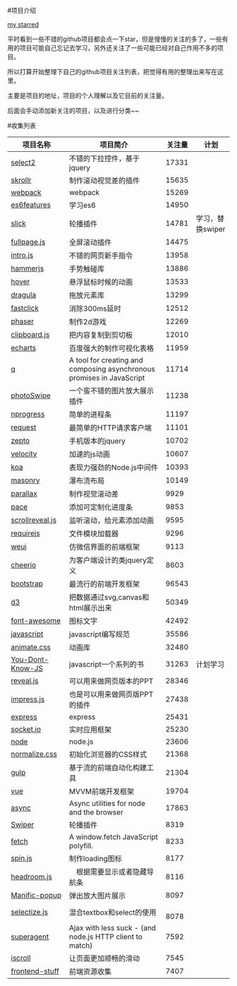 #项目介绍

[my starred](https://api.github.com/users/cody1991/starred)

平时看到一些不错的github项目都会点一下star，但是慢慢的关注的多了，一些有用的项目可能自己忘记去学习，另外还关注了一些可能已经对自己作用不多的项目。

所以打算开始整理下自己的github项目关注列表，把觉得有用的整理出来写在这里。

主要是项目的地址，项目的个人理解以及它目前的关注量。

后面会手动添加新关注的项目，以及进行分类~~

#收集列表 

项目名称 | 项目简介 | 关注量 | 计划
-----|-----|-----|-----
[select2](https://github.com/select2/select2) | 不错的下拉控件，基于jquery | 17331 | 
[skrollr](https://github.com/Prinzhorn/skrollr) | 制作滚动视觉差的插件 | 15635 | 
[webpack](https://github.com/webpack/webpack) | webpack | 15269 | 
[es6features](https://github.com/lukehoban/es6features) | 学习es6 | 14950 |
[slick](https://github.com/kenwheeler/slick) | 轮播插件 | 14781 | 学习，替换swiper
[fullpage.js](https://github.com/alvarotrigo/fullPage.js) | 全屏滚动插件 | 14475 |
[intro.js](https://github.com/usablica/intro.js) | 不错的网页新手指令 | 13958 |
[hammerjs](https://github.com/hammerjs/hammer.js) | 手势触碰库 | 13886 |
[hover](https://github.com/IanLunn/Hover) | 悬浮鼠标时候的动画 | 13533 |
[dragula](https://github.com/bevacqua/dragula) | 拖放元素库 | 13299 |
[fastclick](https://github.com/ftlabs/fastclick) | 消除300ms延时 | 12512 |
[phaser](https://github.com/photonstorm/phaser) | 制作2d游戏 | 12269 |
[clipboard.js](https://github.com/zenorocha/clipboard.js) | 把内容复制到剪切板 | 12010 |
[echarts](https://github.com/ecomfe/echarts) | 百度强大的制作可视化表格 | 11959 |
[q](https://github.com/kriskowal/q) | A tool for creating and composing asynchronous promises in JavaScript | 11714 |
[photoSwipe](https://github.com/dimsemenov/PhotoSwipe) | 一个蛮不错的图片放大展示插件 | 11238 |
[nprogress](https://github.com/rstacruz/nprogress) | 简单的进程条 | 11197 |
[request](https://github.com/request/request) | 最简单的HTTP请求客户端 | 11101 |
[zepto](https://github.com/madrobby/zepto) | 手机版本的jquery | 10702 |
[velocity](https://github.com/julianshapiro/velocity) | 加速的js动画 | 10607 |
[koa](https://github.com/koajs/koa) | 表现力强劲的Node.js中间件 | 10393 |
[masonry](https://github.com/desandro/masonry) | 瀑布流布局 | 10149 |
[parallax](https://github.com/wagerfield/parallax) | 制作视觉滚动差 | 9929 |
[pace](https://github.com/HubSpot/pace) | 添加可定制化进度条 | 9853 |
[scrollreveal.js](https://github.com/jlmakes/scrollreveal.js) | 监听滚动，给元素添加动画 | 9595 |
[requirejs](https://github.com/requirejs/requirejs) | 文件模块加载器 | 9296 |
[weui](https://github.com/weui/weui) | 仿微信界面的前端框架 | 9113 |
[cheerio](https://github.com/cheeriojs/cheerio) | 为客户端设计的类jquery定义 | 8603 |
[bootstrap](https://github.com/twbs/bootstrap) | 最流行的前端开发框架 | 96543 |
[d3](https://github.com/d3/d3) | 把数据通过svg,canvas和html展示出来 | 50349 |
[font-awesome](https://github.com/FortAwesome/Font-Awesome) | 图标文字 | 42492 |
[javascript](https://github.com/airbnb/javascript) | javascript编写规范 | 35586 |
[animate.css](https://github.com/daneden/animate.css) | 动画库 | 32480 |
[You-Dont-Know-JS](https://github.com/getify/You-Dont-Know-JS) | javascript一个系列的书 | 31263 | 计划学习
[reveal.js](https://github.com/hakimel/reveal.js) | 可以用来做网页版本的PPT | 28346 | 
[impress.js](https://github.com/impress/impress.js)  | 也是可以用来做网页版PPT的插件 | 27438 | 
[express](https://github.com/expressjs/express) | express | 25431 | 
[socket.io](https://github.com/socketio/socket.io) | 实时应用框架 | 25230 | 
[node](https://github.com/nodejs/node) | node.js | 23606 |
[normalize.css](https://github.com/necolas/normalize.css) | 初始化浏览器的CSS样式 | 21368 | 
[gulp](https://github.com/gulpjs/gulp) | 基于流的前端自动化构建工具 | 21304 |   
[vue](https://github.com/vuejs/vue) | MVVM前端开发框架 | 19704 | 
[async](https://github.com/caolan/async) | Async utilities for node and the browser | 17863 | 
[Swiper](https://github.com/nolimits4web/Swiper) | 轮播插件 | 8319 |
[fetch](https://github.com/github/fetch) | A window.fetch JavaScript polyfill.  | 8233 |
[spin.js](https://github.com/fgnass/spin.js) | 制作loading图标 | 8177 | 
[headroom.js](https://github.com/WickyNilliams/headroom.js) |　根据需要显示或者隐藏导航条　| 8116 |
[Manific-popup](https://github.com/dimsemenov/Magnific-Popup) | 弹出放大图片展示 | 8097 | 
[selectize.js](https://github.com/selectize/selectize.js) | 混合textbox和select的使用 |　8078 |
[superagent](https://github.com/visionmedia/superagent) | Ajax with less suck - (and node.js HTTP client to match) | 7592 |
[iscroll](https://github.com/cubiq/iscroll) | 让页面更加顺畅的滑动 | 7545 | 
[frontend-stuff](https://github.com/moklick/frontend-stuff) | 前端资源收集 | 7407 |  
